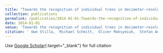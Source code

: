 ```yaml
---
title: "Towards the recognition of individual trees in decimeter-resolution airborne millimeterwave SAR"
collection: publications
permalink: /publication/2014-01-01-Towards-the-recognition-of-individual-trees-in-decimeter-resolution-airborne-millimeterwave-SAR
date: 2014-01-01
venue: 'Towards the recognition of individual trees in decimeter-resolution airborne millimeterwave SAR'
citation: ' Uwe Stilla,  Michael Schmitt,  Oliver Maksymiuk,  Stefan Auer, &quot;Towards the recognition of individual trees in decimeter-resolution airborne millimeterwave SAR.&quot; Towards the recognition of individual trees in decimeter-resolution airborne millimeterwave SAR, 2014.'
---
```

Use [Google Scholar](https://scholar.google.com/scholar?q=Towards+the+recognition+of+individual+trees+in+decimeter+resolution+airborne+millimeterwave+SAR){:target="_blank"} for full citation